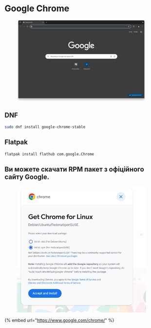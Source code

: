 # Google Chrome

<figure><img src="../../../.gitbook/assets/image (51).png" alt=""><figcaption></figcaption></figure>

## DNF

```bash
sudo dnf install google-chrome-stable
```

## Flatpak

```bash
flatpak install flathub com.google.Chrome
```

## Ви можете скачати RPM пакет з офіційного сайту Google.

<figure><img src="../../../.gitbook/assets/image (29).png" alt=""><figcaption></figcaption></figure>

{% embed url="https://www.google.com/chrome/" %}
